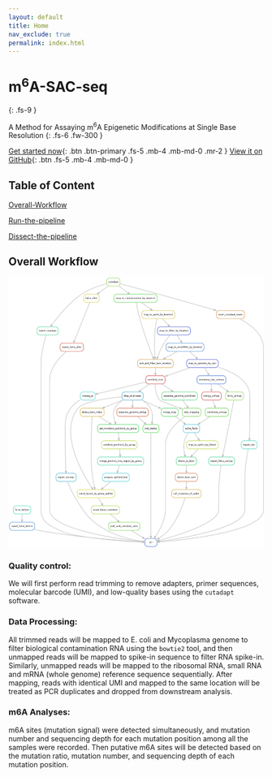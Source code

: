 ```yaml
---
layout: default
title: Home
nav_exclude: true
permalink: index.html
---
```


<!-- prettier-ignore-start -->
# m<sup>6</sup>A-SAC-seq
{: .fs-9 }
<!-- prettier-ignore-end -->

A Method for Assaying m<sup>6</sup>A Epigenetic Modifications at Single Base Resolution
{: .fs-6 .fw-300 }

[Get started now](Run-the-pipeline){: .btn .btn-primary .fs-5 .mb-4 .mb-md-0 .mr-2 } [View it on GitHub](https://github.com/y9c/m6A-sacseq){: .btn .fs-5 .mb-4 .mb-md-0 }

## Table of Content

[Overall-Workflow](Overall-Workflow)

[Run-the-pipeline](Run-the-pipeline)

[Dissect-the-pipeline](Dissect-the-pipeline)

## Overall Workflow

![pipeline](pipeline.png)

### Quality control:

We will first perform read trimming to remove adapters, primer sequences, molecular barcode (UMI), and low-quality bases using the `cutadapt` software.

### Data Processing:

All trimmed reads will be mapped to E. coli and Mycoplasma genome to filter biological contamination RNA using the `bowtie2` tool, and then unmapped reads will be mapped to spike-in sequence to filter RNA spike-in.
Similarly, unmapped reads will be mapped to the ribosomal RNA, small RNA and mRNA (whole genome) reference sequence sequentially.
After mapping, reads with identical UMI and mapped to the same location will be treated as PCR duplicates and dropped from downstream analysis.

### m6A Analyses:

m6A sites (mutation signal) were detected simultaneously, and mutation number and sequencing depth for each mutation position among all the samples were recorded.
Then putative m6A sites will be detected based on the mutation ratio, mutation number, and sequencing depth of each mutation position.
